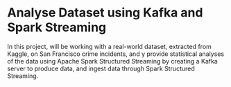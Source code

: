 # Analyse Dataset using Kafka and Spark Streaming

In this project, will be working with a real-world dataset, extracted from Kaggle, on San Francisco crime incidents, and y provide statistical analyses of the data using Apache Spark Structured Streaming by creating a Kafka server to produce data, and ingest data through Spark Structured Streaming.

 
